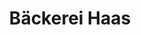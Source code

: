 ---
title: "Bäckerei Haas"
url: /seligenstadt/baeckerei-haas-steinheimer-strasse/
shop: Bäckerei
---